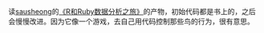 
读[sausheong](https://github.com/sausheong)的[《R和Ruby数据分析之旅》][1]的产物，初始代码都是书上的，之后会慢慢改进。因为它像一个游戏，去自己用代码控制那些鸟的行为，很有意思。


[1]: http://www.amazon.cn/gp/product/B00BLZMF5Q/ref=as_li_ss_tl?ie=UTF8&camp=536&creative=3132&creativeASIN=B00BLZMF5Q&linkCode=as2&tag=phun-23 "《R和Ruby数据分析之旅》"
